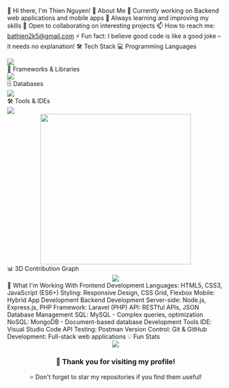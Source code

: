 👋 Hi there, I'm Thien Nguyen!
🚀 About Me
🔭 Currently working on Backend web applications and mobile apps
🌱 Always learning and improving my skills
💼 Open to collaborating on interesting projects
📫 How to reach me: bathien2k5@gmail.com
⚡ Fun fact: I believe good code is like a good joke – it needs no explanation!
🛠️ Tech Stack
💻 Programming Languages
<div align="left"> <img src="https://skillicons.dev/icons?i=c,js,php,java,html,css" /> </div>
🎯 Frameworks & Libraries
<div align="left"> <img src="https://skillicons.dev/icons?i=nodejs,express,laravel" /> </div>
🗄️ Databases
<div align="left"> <img src="https://skillicons.dev/icons?i=mysql,mongodb" /> </div>
🛠️ Tools & IDEs
<div align="left"> <img src="https://skillicons.dev/icons?i=vscode,postman,git,github" /> </div> <div align="center"> <img src="https://user-images.githubusercontent.com/74038190/226127923-0e8b7792-7b3c-462b-951b-63c96ba1a5af.gif" width="350"/> </div>
📊 3D Contribution Graph
<div align="center"> <img src="./profile-3d-contrib/profile-night-view.svg" /> </div>
💼 What I'm Working With
Frontend Development
Languages: HTML5, CSS3, JavaScript (ES6+)
Styling: Responsive Design, CSS Grid, Flexbox
Mobile: Hybrid App Development
Backend Development
Server-side: Node.js, Express.js, PHP
Framework: Laravel (PHP)
API: RESTful APIs, JSON
Database Management
SQL: MySQL - Complex queries, optimization
NoSQL: MongoDB - Document-based database
Development Tools
IDE: Visual Studio Code
API Testing: Postman
Version Control: Git & GitHub
Development: Full-stack web applications
💡 Fun Stats
<div align="center"> <img src="https://komarev.com/ghpvc/?username=thiennguyen&color=36BCF7&style=flat-square&label=Profile+Views" /> </div>
<div align="center"> <h3>💖 Thank you for visiting my profile!</h3> <p>⭐ Don't forget to star my repositories if you find them useful!</p> </div>
